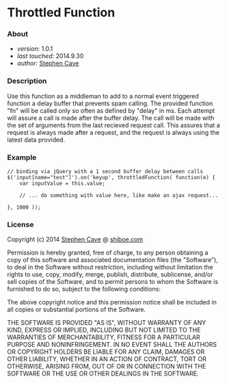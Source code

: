 # Throttled Function

### About
 - *version:* 1.0.1
 - *last touched:* 2014.9.30
 - *author:* [Stephen Cave](sccave@gmail.com)

### Description
  Use this function as a middleman to add to a normal event triggered 
  function a delay buffer that prevents spam calling. The provided function "fn"
  will be called only so often as defined by "delay" in ms. Each attempt
  will assure a call is made after the buffer delay. The call will be made with
  the set of arguments from the last recieved request call. This assures that
  a request is always made after a request, and the request is always using the
  latest data provided.

### Example
    // binding via jQuery with a 1 second buffer delay between calls
    $('input[name="test"]').on('keyup', throttledFunction( function(e) {
        var inputValue = this.value;
    
        // ... do something with value here, like make an ajax request...
    
    }, 1000 ));

### License
Copyright (c) 2014 [Stephen Cave](sccave@gmail.com) @ [shiboe.com](http://shiboe.com)

Permission is hereby granted, free of charge, to any person obtaining a copy
of this software and associated documentation files (the "Software"), to deal
in the Software without restriction, including without limitation the rights
to use, copy, modify, merge, publish, distribute, sublicense, and/or sell
copies of the Software, and to permit persons to whom the Software is
furnished to do so, subject to the following conditions:

The above copyright notice and this permission notice shall be included in
all copies or substantial portions of the Software.

THE SOFTWARE IS PROVIDED "AS IS", WITHOUT WARRANTY OF ANY KIND, EXPRESS OR
IMPLIED, INCLUDING BUT NOT LIMITED TO THE WARRANTIES OF MERCHANTABILITY,
FITNESS FOR A PARTICULAR PURPOSE AND NONINFRINGEMENT. IN NO EVENT SHALL THE
AUTHORS OR COPYRIGHT HOLDERS BE LIABLE FOR ANY CLAIM, DAMAGES OR OTHER
LIABILITY, WHETHER IN AN ACTION OF CONTRACT, TORT OR OTHERWISE, ARISING FROM,
OUT OF OR IN CONNECTION WITH THE SOFTWARE OR THE USE OR OTHER DEALINGS IN
THE SOFTWARE.
